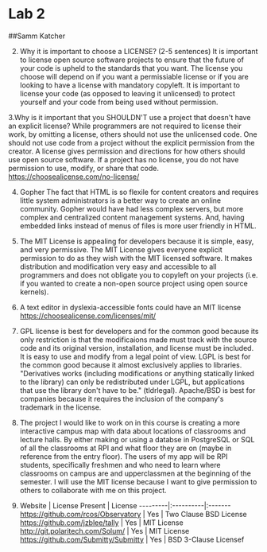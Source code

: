 # Lab 2
##Samm Katcher

2. Why it is important to choose a LICENSE? (2-5 sentences)
It is important to license open source software projects to ensure that the future of your code is upheld to the standards that you want.
The license you choose will depend on if you want a permissiable license or if you are looking to have a license with mandatory copyleft.
It is important to license your code (as opposed to leaving it unlicensed) to protect yourself and your code from being used without permission.

3.Why is it important that you SHOULDN'T use a project that doesn't have an explicit license?
While programmers are not required to license their work, by omitting a license, others should not use the unlicensed code. 
One should not use code from a project without the explicit permission from the creator.
A license gives permission and directions for how others should use open source software. 
If a project has no license, you do not have permission to use, modify, or share that code.
https://choosealicense.com/no-license/

4. Gopher
The fact that HTML is so flexile for content creators and requires little system administrators is a better way to create an online community.
Gopher would have had less complex servers, but more complex and centralized content management systems.
And, having embedded links instead of menus of files is more user friendly in HTML.

5. The MIT License is appealing for developers because it is simple, easy, and very permissive. The MIT License gives everyone explicit permission to do as they wish with the MIT licensed software. It makes distribution and modification very easy and accessible to all programmers and does not obligate you to copyleft on your projects (i.e. if you wanted to create a non-open source project using open source kernels).

6. A text editor in dyslexia-accessible fonts could have an MIT license
https://choosealicense.com/licenses/mit/

7. GPL license is best for developers and for the common good because its only restriction is that the modificaions made must track with the source code and its original version, installation, and license must be included. It is easy to use and modify from a legal point of view. LGPL is best for the common good because it almost exclusively applies to libraries. "Derivatives works (including modifications or anything statically linked to the library) can only be redistributed under LGPL, but applications that use the library don't have to be." (tldrlegal). Apache/BSD is best for companies because it requires the inclusion of the company's trademark in the license.

9. The project I would like to work on in this course is creating a more interactive campus map with data about locations of classrooms and lecture halls. By either making or using a databse in PostgreSQL or SQL of all the classrooms at RPI and what floor they are on (maybe in reference from the entry floor). The users of my app will be RPI students, specifically freshmen and who need to learn where classrooms on campus are and upperclassmen at the beginning of the semester. I will use the MIT license because I want to give permission to others to collaborate with me on this project.

10. Website | License Present | License
---------|:----------|:-------
https://github.com/rcos/Observatory | Yes | Two Clause BSD License
https://github.com/jzblee/tally | Yes | MIT License
http://git.polaritech.com/Solum/ | Yes | MIT License
https://github.com/Submitty/Submitty | Yes | BSD 3-Clause Licensef


